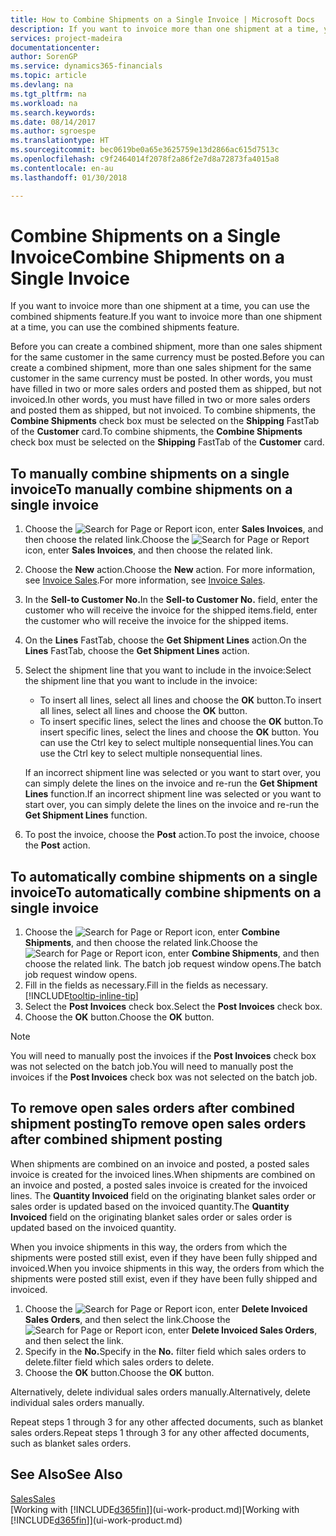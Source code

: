 ```yaml
---
title: How to Combine Shipments on a Single Invoice | Microsoft Docs
description: If you want to invoice more than one shipment at a time, you can use the combined shipments feature.
services: project-madeira
documentationcenter: 
author: SorenGP
ms.service: dynamics365-financials
ms.topic: article
ms.devlang: na
ms.tgt_pltfrm: na
ms.workload: na
ms.search.keywords: 
ms.date: 08/14/2017
ms.author: sgroespe
ms.translationtype: HT
ms.sourcegitcommit: bec0619be0a65e3625759e13d2866ac615d7513c
ms.openlocfilehash: c9f2464014f2078f2a86f2e7d8a72873fa4015a8
ms.contentlocale: en-au
ms.lasthandoff: 01/30/2018

---
```

# <a name="combine-shipments-on-a-single-invoice"></a><span data-ttu-id="e28a7-103">Combine Shipments on a Single Invoice</span><span class="sxs-lookup"><span data-stu-id="e28a7-103">Combine Shipments on a Single Invoice</span></span>
<span data-ttu-id="e28a7-104">If you want to invoice more than one shipment at a time, you can use the combined shipments feature.</span><span class="sxs-lookup"><span data-stu-id="e28a7-104">If you want to invoice more than one shipment at a time, you can use the combined shipments feature.</span></span>  

 <span data-ttu-id="e28a7-105">Before you can create a combined shipment, more than one sales shipment for the same customer in the same currency must be posted.</span><span class="sxs-lookup"><span data-stu-id="e28a7-105">Before you can create a combined shipment, more than one sales shipment for the same customer in the same currency must be posted.</span></span> <span data-ttu-id="e28a7-106">In other words, you must have filled in two or more sales orders and posted them as shipped, but not invoiced.</span><span class="sxs-lookup"><span data-stu-id="e28a7-106">In other words, you must have filled in two or more sales orders and posted them as shipped, but not invoiced.</span></span> <span data-ttu-id="e28a7-107">To combine shipments, the **Combine Shipments** check box must be selected on the **Shipping** FastTab of the **Customer** card.</span><span class="sxs-lookup"><span data-stu-id="e28a7-107">To combine shipments, the **Combine Shipments** check box must be selected on the **Shipping** FastTab of the **Customer** card.</span></span>  

## <a name="to-manually-combine-shipments-on-a-single-invoice"></a><span data-ttu-id="e28a7-108">To manually combine shipments on a single invoice</span><span class="sxs-lookup"><span data-stu-id="e28a7-108">To manually combine shipments on a single invoice</span></span>  
1. <span data-ttu-id="e28a7-109">Choose the ![Search for Page or Report](media/ui-search/search_small.png "Search for Page or Report icon") icon, enter **Sales Invoices**, and then choose the related link.</span><span class="sxs-lookup"><span data-stu-id="e28a7-109">Choose the ![Search for Page or Report](media/ui-search/search_small.png "Search for Page or Report icon") icon, enter **Sales Invoices**, and then choose the related link.</span></span>  
2. <span data-ttu-id="e28a7-110">Choose the **New** action.</span><span class="sxs-lookup"><span data-stu-id="e28a7-110">Choose the **New** action.</span></span> <span data-ttu-id="e28a7-111">For more information, see [Invoice Sales](sales-how-invoice-sales.md).</span><span class="sxs-lookup"><span data-stu-id="e28a7-111">For more information, see [Invoice Sales](sales-how-invoice-sales.md).</span></span>
3. <span data-ttu-id="e28a7-112">In the **Sell-to Customer No.**</span><span class="sxs-lookup"><span data-stu-id="e28a7-112">In the **Sell-to Customer No.**</span></span> <span data-ttu-id="e28a7-113">field, enter the customer who will receive the invoice for the shipped items.</span><span class="sxs-lookup"><span data-stu-id="e28a7-113">field, enter the customer who will receive the invoice for the shipped items.</span></span>  
4. <span data-ttu-id="e28a7-114">On the **Lines** FastTab, choose the **Get Shipment Lines** action.</span><span class="sxs-lookup"><span data-stu-id="e28a7-114">On the **Lines** FastTab, choose the **Get Shipment Lines** action.</span></span>  
5. <span data-ttu-id="e28a7-115">Select the shipment line that you want to include in the invoice:</span><span class="sxs-lookup"><span data-stu-id="e28a7-115">Select the shipment line that you want to include in the invoice:</span></span>  

    - <span data-ttu-id="e28a7-116">To insert all lines, select all lines and choose the **OK** button.</span><span class="sxs-lookup"><span data-stu-id="e28a7-116">To insert all lines, select all lines and choose the **OK** button.</span></span>  
    - <span data-ttu-id="e28a7-117">To insert specific lines, select the lines and choose the **OK** button.</span><span class="sxs-lookup"><span data-stu-id="e28a7-117">To insert specific lines, select the lines and choose the **OK** button.</span></span> <span data-ttu-id="e28a7-118">You can use the Ctrl key to select multiple nonsequential lines.</span><span class="sxs-lookup"><span data-stu-id="e28a7-118">You can use the Ctrl key to select multiple nonsequential lines.</span></span>  

    <span data-ttu-id="e28a7-119">If an incorrect shipment line was selected or you want to start over, you can simply delete the lines on the invoice and re-run the **Get Shipment Lines** function.</span><span class="sxs-lookup"><span data-stu-id="e28a7-119">If an incorrect shipment line was selected or you want to start over, you can simply delete the lines on the invoice and re-run the **Get Shipment Lines** function.</span></span>  
7. <span data-ttu-id="e28a7-120">To post the invoice, choose the **Post** action.</span><span class="sxs-lookup"><span data-stu-id="e28a7-120">To post the invoice, choose the **Post** action.</span></span>  

## <a name="to-automatically-combine-shipments-on-a-single-invoice"></a><span data-ttu-id="e28a7-121">To automatically combine shipments on a single invoice</span><span class="sxs-lookup"><span data-stu-id="e28a7-121">To automatically combine shipments on a single invoice</span></span>  
1. <span data-ttu-id="e28a7-122">Choose the ![Search for Page or Report](media/ui-search/search_small.png "Search for Page or Report icon") icon, enter **Combine Shipments**, and then choose the related link.</span><span class="sxs-lookup"><span data-stu-id="e28a7-122">Choose the ![Search for Page or Report](media/ui-search/search_small.png "Search for Page or Report icon") icon, enter **Combine Shipments**, and then choose the related link.</span></span> <span data-ttu-id="e28a7-123">The batch job request window opens.</span><span class="sxs-lookup"><span data-stu-id="e28a7-123">The batch job request window opens.</span></span>  
2. <span data-ttu-id="e28a7-124">Fill in the fields as necessary.</span><span class="sxs-lookup"><span data-stu-id="e28a7-124">Fill in the fields as necessary.</span></span> [!INCLUDE[tooltip-inline-tip](includes/tooltip-inline-tip_md.md)]
3. <span data-ttu-id="e28a7-125">Select the **Post Invoices** check box.</span><span class="sxs-lookup"><span data-stu-id="e28a7-125">Select the **Post Invoices** check box.</span></span>  
4.  <span data-ttu-id="e28a7-126">Choose the **OK** button.</span><span class="sxs-lookup"><span data-stu-id="e28a7-126">Choose the **OK** button.</span></span>  

> [!NOTE]  
>  <span data-ttu-id="e28a7-127">You will need to manually post the invoices if the **Post Invoices** check box was not selected on the batch job.</span><span class="sxs-lookup"><span data-stu-id="e28a7-127">You will need to manually post the invoices if the **Post Invoices** check box was not selected on the batch job.</span></span>  

## <a name="to-remove-open-sales-orders-after-combined-shipment-posting"></a><span data-ttu-id="e28a7-128">To remove open sales orders after combined shipment posting</span><span class="sxs-lookup"><span data-stu-id="e28a7-128">To remove open sales orders after combined shipment posting</span></span> 
<span data-ttu-id="e28a7-129">When shipments are combined on an invoice and posted, a posted sales invoice is created for the invoiced lines.</span><span class="sxs-lookup"><span data-stu-id="e28a7-129">When shipments are combined on an invoice and posted, a posted sales invoice is created for the invoiced lines.</span></span> <span data-ttu-id="e28a7-130">The **Quantity Invoiced** field on the originating blanket sales order or sales order is updated based on the invoiced quantity.</span><span class="sxs-lookup"><span data-stu-id="e28a7-130">The **Quantity Invoiced** field on the originating blanket sales order or sales order is updated based on the invoiced quantity.</span></span>  

<span data-ttu-id="e28a7-131">When you invoice shipments in this way, the orders from which the shipments were posted still exist, even if they have been fully shipped and invoiced.</span><span class="sxs-lookup"><span data-stu-id="e28a7-131">When you invoice shipments in this way, the orders from which the shipments were posted still exist, even if they have been fully shipped and invoiced.</span></span>   

1. <span data-ttu-id="e28a7-132">Choose the ![Search for Page or Report](media/ui-search/search_small.png "Search for Page or Report icon") icon, enter **Delete Invoiced Sales Orders**, and then select the link.</span><span class="sxs-lookup"><span data-stu-id="e28a7-132">Choose the ![Search for Page or Report](media/ui-search/search_small.png "Search for Page or Report icon") icon, enter **Delete Invoiced Sales Orders**, and then select the link.</span></span>  
2. <span data-ttu-id="e28a7-133">Specify in the **No.**</span><span class="sxs-lookup"><span data-stu-id="e28a7-133">Specify in the **No.**</span></span> <span data-ttu-id="e28a7-134">filter field which sales orders to delete.</span><span class="sxs-lookup"><span data-stu-id="e28a7-134">filter field which sales orders to delete.</span></span>  
3. <span data-ttu-id="e28a7-135">Choose the **OK** button.</span><span class="sxs-lookup"><span data-stu-id="e28a7-135">Choose the **OK** button.</span></span>  

<span data-ttu-id="e28a7-136">Alternatively, delete individual sales orders manually.</span><span class="sxs-lookup"><span data-stu-id="e28a7-136">Alternatively, delete individual sales orders manually.</span></span>  

<span data-ttu-id="e28a7-137">Repeat steps 1 through 3 for any other affected documents, such as blanket sales orders.</span><span class="sxs-lookup"><span data-stu-id="e28a7-137">Repeat steps 1 through 3 for any other affected documents, such as blanket sales orders.</span></span>

## <a name="see-also"></a><span data-ttu-id="e28a7-138">See Also</span><span class="sxs-lookup"><span data-stu-id="e28a7-138">See Also</span></span>  
[<span data-ttu-id="e28a7-139">Sales</span><span class="sxs-lookup"><span data-stu-id="e28a7-139">Sales</span></span>](sales-manage-sales.md)  
<span data-ttu-id="e28a7-140">[Working with [!INCLUDE[d365fin](includes/d365fin_md.md)]](ui-work-product.md)</span><span class="sxs-lookup"><span data-stu-id="e28a7-140">[Working with [!INCLUDE[d365fin](includes/d365fin_md.md)]](ui-work-product.md)</span></span>

